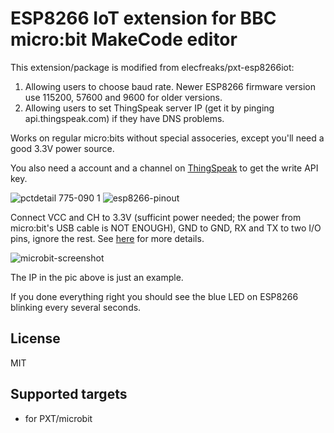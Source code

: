 # ESP8266 IoT extension for BBC micro:bit MakeCode editor

This extension/package is modified from elecfreaks/pxt-esp8266iot:
1. Allowing users to choose baud rate. Newer ESP8266 firmware version use 115200, 57600 and 9600 for older versions.
2. Allowing users to set ThingSpeak server IP (get it by pinging api.thingspeak.com) if they have DNS problems.

Works on regular micro:bits without special assoceries, except you'll need a good 3.3V power source.

You also need a account and a channel on [ThingSpeak](https://thingspeak.com/) to get the write API key.

![pctdetail 775-090 1](https://user-images.githubusercontent.com/44191076/50425186-76ada780-08ac-11e9-956c-9ebd6be09bb2.jpg)
![esp8266-pinout](https://user-images.githubusercontent.com/44191076/50428909-fc097a00-08f5-11e9-91f1-921d1b957f29.png)

Connect VCC and CH to 3.3V (sufficint power needed; the power from micro:bit's USB cable is NOT ENOUGH), GND to GND, RX and TX to two I/O pins, ignore the rest. See [here](https://components101.com/wireless/esp8266-pinout-configuration-features-datasheet) for more details.

![microbit-screenshot](https://user-images.githubusercontent.com/44191076/50425236-5f22ee80-08ad-11e9-977e-9d30a9869439.png)

The IP in the pic above is just an example. 

If you done everything right you should see the blue LED on ESP8266 blinking every several seconds.

## License

MIT

## Supported targets

* for PXT/microbit
